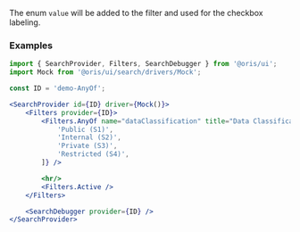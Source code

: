 
The enum `value` will be added to the filter and used for the checkbox labeling.


### Examples

```jsx
import { SearchProvider, Filters, SearchDebugger } from '@oris/ui';
import Mock from '@oris/ui/search/drivers/Mock';

const ID = 'demo-AnyOf';

<SearchProvider id={ID} driver={Mock()}>
    <Filters provider={ID}>
        <Filters.AnyOf name="dataClassification" title="Data Classification" options={[
            'Public (S1)',
            'Internal (S2)',
            'Private (S3)',
            'Restricted (S4)',
        ]} />

        <hr/>
        <Filters.Active />
    </Filters>

    <SearchDebugger provider={ID} />
</SearchProvider>
```
